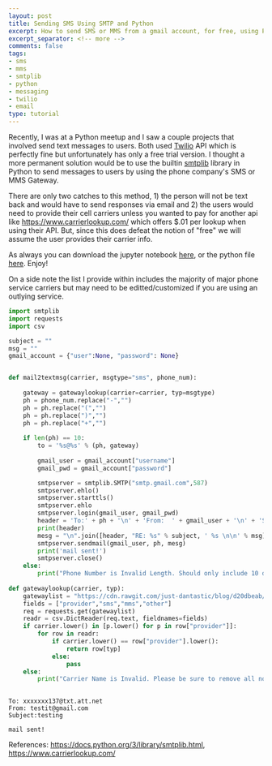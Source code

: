 ```yaml
---
layout: post
title: Sending SMS Using SMTP and Python
excerpt: How to send SMS or MMS from a gmail account, for free, using Python and smtplib.
excerpt_separator: <!-- more -->
comments: false
tags: 
- sms 
- mms 
- smtplib 
- python 
- messaging 
- twilio
- email
type: tutorial
---
```


<!-- more -->
Recently, I was at a Python meetup and I saw a couple projects that involved send text messages to users. Both used <a href="https://www.twilio.com/">Twilio</a> API which is perfectly fine but unfortunately has only a free trial version. I thought a more permanent solution would be to use the builtin <a href="https://docs.python.org/3/library/smtplib.html">smtplib</a> library in Python to send messages to users by using the phone company's SMS or MMS Gateway.

There are only two catches to this method, 1) the person will not be text back and would have to send responses via email and 2) the users would need to provide their cell carriers unless you wanted to pay for another api like <a href="https://www.carrierlookup.com/">https://www.carrierlookup.com/</a> which offers $.01 per lookup when using their API. But, since this does defeat the notion of "free" we will assume the user provides their carrier info.

As always you can download the jupyter notebook <a href="https://github.com/just-dantastic/blog/blob/master/code/Send-SMS-Using-SMTP-and-Python.ipynb">here</a>, or the python file <a href="https://www.github.com/just-dantastic/blog/blob/master/code/Send-SMS-Using-SMTP-and-Python.py">here</a>. Enjoy!

On a side note the list I provide within includes the majority of major phone service carriers but may need to be editted/customized if you are using an outlying service.

```python
import smtplib
import requests
import csv

subject = ""
msg = ""
gmail_account = {"user":None, "password": None}


def mail2textmsg(carrier, msgtype="sms", phone_num):
    
    gateway = gatewaylookup(carrier=carrier, typ=msgtype)
    ph = phone_num.replace("-","")
    ph = ph.replace("(","")
    ph = ph.replace(")","")
    ph = ph.replace("+","")
    
    if len(ph) == 10:
        to = '%s@%s' % (ph, gateway)
    
        gmail_user = gmail_account["username"]
        gmail_pwd = gmail_account["password"]

        smtpserver = smtplib.SMTP("smtp.gmail.com",587)
        smtpserver.ehlo()
        smtpserver.starttls()
        smtpserver.ehlo
        smtpserver.login(gmail_user, gmail_pwd)
        header = 'To:' + ph + '\n' + 'From:  ' + gmail_user + '\n' + 'Subject:%s \n'
        print(header)
        mesg = "\n".join([header, "RE: %s" % subject, ' %s \n\n' % msg])
        smtpserver.sendmail(gmail_user, ph, mesg)
        print('mail sent!')
        smtpserver.close()
    else:
        print("Phone Number is Invalid Length. Should only include 10 digits.")
        
def gatewaylookup(carrier, typ):
    gatewaylist = "https://cdn.rawgit.com/just-dantastic/blog/d20dbeab/data/textmsg_carriers.ls"
    fields = ["provider","sms","mms","other"]
    req = requests.get(gatewaylist)
    readr = csv.DictReader(req.text, fieldnames=fields)
    if carrier.lower() in [p.lower() for p in row["provider"]]:
        for row in readr:
            if carrier.lower() == row["provider"].lower():
                return row[typ]
            else:
                pass
    else:
        print("Carrier Name is Invalid. Please be sure to remove all not alphanumeric characters.")
    
```

    To: xxxxxxx137@txt.att.net
    From: testit@gmail.com
    Subject:testing 
    
    mail sent!

References: https://docs.python.org/3/library/smtplib.html, https://www.carrierlookup.com/
